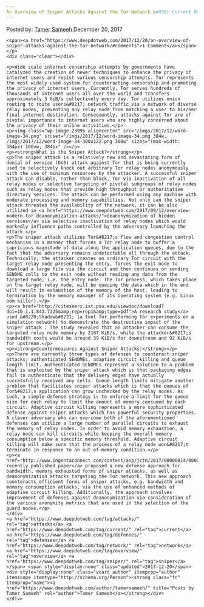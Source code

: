 ```yaml
---
An Overview of Sniper Attacks Against the Tor Network &#038; Current Defenses
---
```

<article class="post-listing post-23991 post type-post status-publish format-standard has-post-thumbnail hentry  tag-attacks tag-current tag-defenses tag-network tag-overview tag-sniper 
    <div class="post-inner">
        <span>Posted by: <a href="https://www.deepdotweb.com/author/tamersameeh/" title="">Tamer Sameeh </a></span>
    <span>December 20, 2017</span>
    
    <span><a href="https://www.deepdotweb.com/2017/12/20/an-overview-of-sniper-attacks-against-the-tor-network/#comments">1 Comment</a></span>
    </p>
    <div class="clear"></div>
    
    <p>Wide scale internet censorship attempts by governments have catalyzed the creation of newer techniques to enhance the privacy of internet users and resist various censorship attempts. Tor represents the most widely used system for counteracting censorship and promoting the privacy of internet users. Currently, Tor serves hundreds of thousands of internet users all over the world and transfers approximately 3 GiB/s collectively every day. Tor utilizes onion routing to route users&#8217; network traffic via a network of diverse relay nodes, preventing any relay node from matching a user to his/her final internet destination. Consequently, attacks against Tor are of pivotal importance to internet users who are highly concerned about the privacy of their online activities.</p>
    <p><img class="wp-image-23995 aligncenter" src="/imgs/2017/12/word-image-34.png" srcset="/imgs/2017/12/word-image-34.png 384w, /imgs/2017/12/word-image-34-300x122.png 300w" sizes="(max-width: 384px) 100vw, 384px" /></p>
    <p><strong>What is the Sniper Attack?</strong></p>
    <p>The sniper attack is a relatively new and devastating form of denial of service (DoS) attack against Tor that is being currently used to selectively knock out arbitrary Tor relay nodes anonymously with the use of minimum resources by the attacker. A successful sniper attack can disable, rather than block, Tor via inactivation of all relay nodes or selective targeting of pivotal subgroups of relay nodes such as relay nodes that provide high throughput or authoritative directory services. The attack can be performed using any machine with moderate processing and memory capabilities. Not only can the sniper attack threaten the availability of the network, it can be also utilized in <a href="https://www.deepdotweb.com/2017/09/12/overview-modern-tor-deanonymization-attacks/">deanonymization of hidden services</a> via selective inactivation of relay nodes which would markedly influence paths controlled by the adversary launching the attack.</p>
    <p>The sniper attack utilizes Tor&#8217;s flow and congestion control mechanism in a manner that forces a Tor relay node to buffer a capricious magnitude of data along the application queues, due to the fact that the adversary remains undetectable all through the attack. Technically, the attacker creates an ordinary Tor circuit with the target relay node presenting the entry, forces the exit node to download a large file via the circuit and then continues on sending SENDME cells to the exit node without reading any data from the targeted node, i.e. the entry node. The Tor process, which takes place on the target relay node, will be queuing the data which in the end will result in exhaustion of the memory of the host, leading to termination by the memory manager of its operating system (e.g. Linux oom-killer).</p>
    <p><a href="http://citeseerx.ist.psu.edu/viewdoc/download?doi=10.1.1.843.7325&amp;rep=rep1&amp;type=pdf">A research study</a> used &#8220;Shadow&#8221; (a tool for performing Tor experiments on a simulation network) to demonstrate the destructive impact of the sniper attack . The study revealed that an attacker can consume the targeted relay node memory by 2187 KiB/s, while the attacker&#8217;s bandwidth costs would be around 39 KiB/s for downstream and 92 KiB/s for upstream.</p>
    <p><strong>Countermeasures Against Sniper Attacks:</strong></p>
    <p>There are currently three types of defenses to counteract sniper attacks; authenticated SENDMEs, adaptive circuit killing and queue length limit. Authenticated SENDMEs represent a solution to a problem that is exploited by the sniper attack which is that packaging edges fail to authenticate that the delivery edges have actually successfully received any cells. Queue length limits mitigate another problem that facilitates sniper attacks which is that the queues of Tor&#8217;s application can grow unchecked by the relay nodes. As such, a simple defense strategy is to enforce a limit for the queue size for each relay to limit the amount of memory consumed by each circuit. Adaptive circuit killing represents a more sophisticated defense against sniper attacks which has powerful security properties. A clever adversary who can overcome both of the aforementioned defenses can utilize a large number of parallel circuits to exhaust the memory of relay nodes. In order to avoid memory exhaustion, a relay node can kill circuits while keeping the overall memory consumption below a specific memory threshold. Adaptive circuit killing will make sure that the process of a relay node won&#8217;t terminate in response to an out-of-memory condition.</p>
    <p><a href="http://www.ingentaconnect.com/content/asp/jctn/2017/00000014/00000011/art00057#Refs">A recently published paper</a> proposed a new defense approach for bandwidth, memory exhausted forms of sniper attacks, as well as deanonymization attacks targeting the Tor network. This new approach counteracts efficient forms of sniper attacks, e.g. bandwidth and memory consumption attacks, via the use of enhanced methods of adaptive circuit killing. Additionally, the approach involves improvement of defenses against deanonymization via consideration of the various anonymity metrics that are used in the selection of the guard nodes.</p>
    </div>
    <a href="https://www.deepdotweb.com/tag/attacks/" rel="tag">attacks</a> <a href="https://www.deepdotweb.com/tag/current/" rel="tag">current</a> <a href="https://www.deepdotweb.com/tag/defenses/" rel="tag">defenses</a> <a href="https://www.deepdotweb.com/tag/network/" rel="tag">network</a> <a href="https://www.deepdotweb.com/tag/overview/" rel="tag">overview</a> <a href="https://www.deepdotweb.com/tag/sniper/" rel="tag">sniper</a> </span> <span style="display:none" class="updated">2017-12-20</span>
    <div style="display:none" class="vcard author" itemprop="author" itemscope itemtype="http://schema.org/Person"><strong class="fn" itemprop="name"><a href="https://www.deepdotweb.com/author/tamersameeh/" title="Posts by Tamer Sameeh" rel="author">Tamer Sameeh</a></strong></div>
    </div>
</article>

